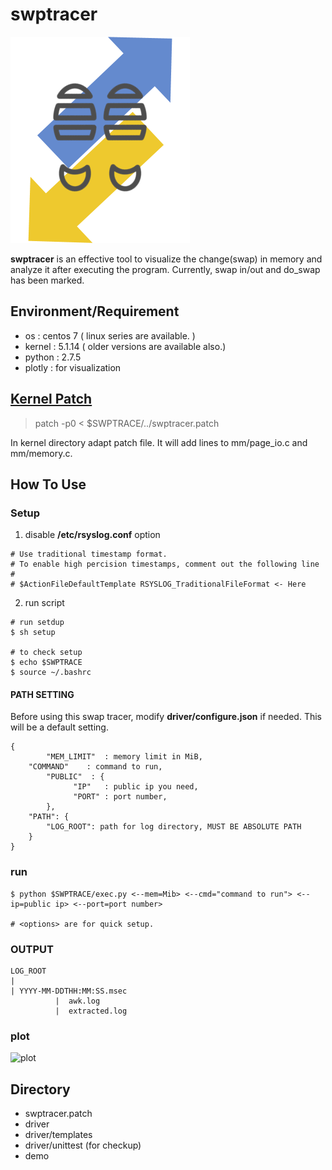 # swptracer
![ swptracer](./icon.png)

 **swptracer** is an effective tool to visualize the change(swap) in memory and analyze it after executing the program. Currently, swap in/out and do_swap has been marked.

## Environment/Requirement
+ os : centos 7 ( linux series are available. )
+ kernel : 5.1.14 ( older versions are available also.)  
+ python : 2.7.5
+ plotly : for visualization

## [Kernel Patch](https://github.com/lynring24/swptracer/blob/master/tracer_kernel.patch)
> patch -p0 < $SWPTRACE/../swptracer.patch   

In kernel directory adapt patch file. It will add lines to mm/page_io.c and mm/memory.c.

## How To Use
### Setup
1. disable **/etc/rsyslog.conf** option
```
# Use traditional timestamp format.
# To enable high percision timestamps, comment out the following line
#
# $ActionFileDefaultTemplate RSYSLOG_TraditionalFileFormat <- Here
```
2. run script 
```
# run setdup
$ sh setup

# to check setup
$ echo $SWPTRACE
$ source ~/.bashrc

```

#### PATH SETTING 
Before using this swap tracer, modify **driver/configure.json** if needed.
This will be a default setting.

```
{
        "MEM_LIMIT"  : memory limit in MiB,
	"COMMAND"    : command to run,
        "PUBLIC"  : {
              "IP"   : public ip you need,
              "PORT" : port number,
        },
	"PATH": {
		"LOG_ROOT": path for log directory, MUST BE ABSOLUTE PATH 
	}
}
```
### run  

```
$ python $SWPTRACE/exec.py <--mem=Mib> <--cmd="command to run"> <--ip=public ip> <--port=port number> 

# <options> are for quick setup.
```

### OUTPUT
```
LOG_ROOT
|
| YYYY-MM-DDTHH:MM:SS.msec
          |  awk.log  
          |  extracted.log
```
### plot

![plot](./example.gif)


## Directory 
+ swptracer.patch
+ driver 
+ driver/templates
+ driver/unittest (for checkup)
+ demo

